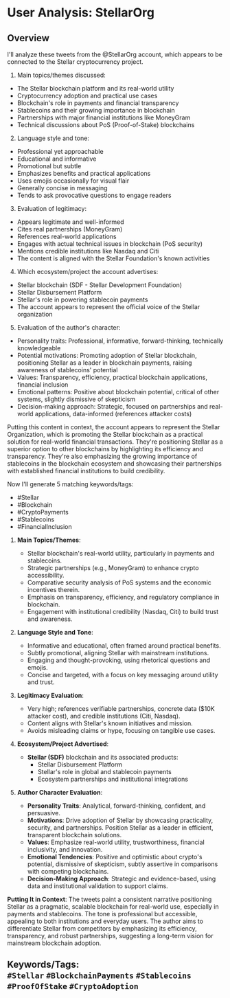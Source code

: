 # User Analysis: StellarOrg

## Overview

<think>
I'll analyze these tweets from the @StellarOrg account, which appears to be connected to the Stellar cryptocurrency project.

1. Main topics/themes discussed:
- The Stellar blockchain platform and its real-world utility
- Cryptocurrency adoption and practical use cases
- Blockchain's role in payments and financial transparency
- Stablecoins and their growing importance in blockchain
- Partnerships with major financial institutions like MoneyGram
- Technical discussions about PoS (Proof-of-Stake) blockchains

2. Language style and tone:
- Professional yet approachable
- Educational and informative
- Promotional but subtle
- Emphasizes benefits and practical applications
- Uses emojis occasionally for visual flair
- Generally concise in messaging
- Tends to ask provocative questions to engage readers

3. Evaluation of legitimacy:
- Appears legitimate and well-informed
- Cites real partnerships (MoneyGram)
- References real-world applications
- Engages with actual technical issues in blockchain (PoS security)
- Mentions credible institutions like Nasdaq and Citi
- The content is aligned with the Stellar Foundation's known activities

4. Which ecosystem/project the account advertises:
- Stellar blockchain (SDF - Stellar Development Foundation)
- Stellar Disbursement Platform
- Stellar's role in powering stablecoin payments
- The account appears to represent the official voice of the Stellar organization

5. Evaluation of the author's character:
- Personality traits: Professional, informative, forward-thinking, technically knowledgeable
- Potential motivations: Promoting adoption of Stellar blockchain, positioning Stellar as a leader in blockchain payments, raising awareness of stablecoins' potential
- Values: Transparency, efficiency, practical blockchain applications, financial inclusion
- Emotional patterns: Positive about blockchain potential, critical of other systems, slightly dismissive of skepticism
- Decision-making approach: Strategic, focused on partnerships and real-world applications, data-informed (references attacker costs)

Putting this content in context, the account appears to represent the Stellar Organization, which is promoting the Stellar blockchain as a practical solution for real-world financial transactions. They're positioning Stellar as a superior option to other blockchains by highlighting its efficiency and transparency. They're also emphasizing the growing importance of stablecoins in the blockchain ecosystem and showcasing their partnerships with established financial institutions to build credibility.

Now I'll generate 5 matching keywords/tags:
- #Stellar
- #Blockchain
- #CryptoPayments
- #Stablecoins
- #FinancialInclusion
</think>

1. **Main Topics/Themes**:
   - Stellar blockchain's real-world utility, particularly in payments and stablecoins.
   - Strategic partnerships (e.g., MoneyGram) to enhance crypto accessibility.
   - Comparative security analysis of PoS systems and the economic incentives therein.
   - Emphasis on transparency, efficiency, and regulatory compliance in blockchain.
   - Engagement with institutional credibility (Nasdaq, Citi) to build trust and awareness.

2. **Language Style and Tone**:
   - Informative and educational, often framed around practical benefits.
   - Subtly promotional, aligning Stellar with mainstream institutions.
   - Engaging and thought-provoking, using rhetorical questions and emojis.
   - Concise and targeted, with a focus on key messaging around utility and trust.

3. **Legitimacy Evaluation**:
   - Very high; references verifiable partnerships, concrete data ($10K attacker cost), and credible institutions (Citi, Nasdaq).
   - Content aligns with Stellar's known initiatives and mission.
   - Avoids misleading claims or hype, focusing on tangible use cases.

4. **Ecosystem/Project Advertised**:
   - **Stellar (SDF)** blockchain and its associated products:
     - Stellar Disbursement Platform
     - Stellar's role in global and stablecoin payments
     - Ecosystem partnerships and institutional integrations

5. **Author Character Evaluation**:
   - **Personality Traits**: Analytical, forward-thinking, confident, and persuasive.
   - **Motivations**: Drive adoption of Stellar by showcasing practicality, security, and partnerships. Position Stellar as a leader in efficient, transparent blockchain solutions.
   - **Values**: Emphasize real-world utility, trustworthiness, financial inclusivity, and innovation.
   - **Emotional Tendencies**: Positive and optimistic about crypto's potential, dismissive of skepticism, subtly assertive in comparisons with competing blockchains.
   - **Decision-Making Approach**: Strategic and evidence-based, using data and institutional validation to support claims.

**Putting It in Context**:
The tweets paint a consistent narrative positioning Stellar as a pragmatic, scalable blockchain for real-world use, especially in payments and stablecoins. The tone is professional but accessible, appealing to both institutions and everyday users. The author aims to differentiate Stellar from competitors by emphasizing its efficiency, transparency, and robust partnerships, suggesting a long-term vision for mainstream blockchain adoption.

**Keywords/Tags**:  
`#Stellar` `#BlockchainPayments` `#Stablecoins` `#ProofOfStake` `#CryptoAdoption`
---
